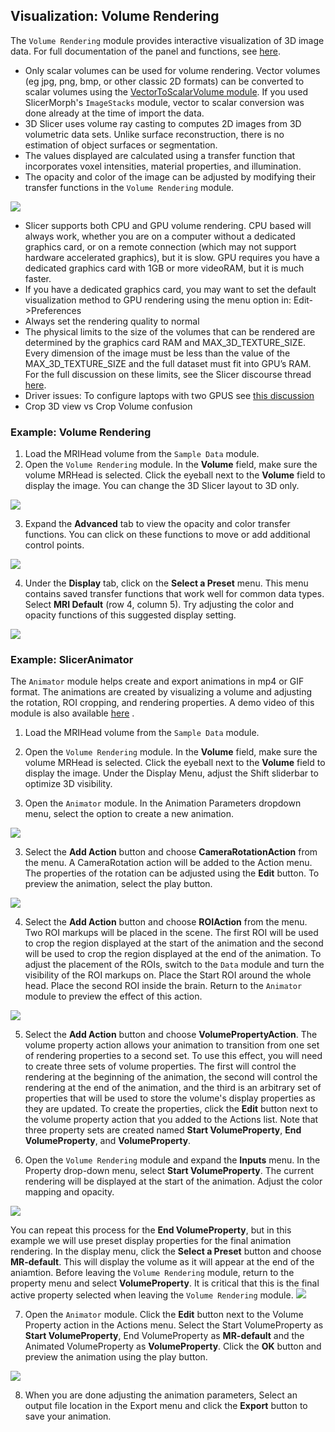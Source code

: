 ## Visualization: Volume Rendering
The `Volume Rendering` module provides interactive visualization of 3D image data. For full documentation of the panel and functions, see [here](https://www.slicer.org/wiki/Documentation/Nightly/Modules/VolumeRendering#Panels_and_their_use).
* Only scalar volumes can be used for volume rendering. Vector volumes (eg jpg, png, bmp, or other classic 2D formats) can be converted to scalar volumes using the [VectorToScalarVolume module](https://www.slicer.org/wiki/Documentation/Nightly/Modules/VectorToScalarVolume). If you used SlicerMorph's `ImageStacks` module, vector to scalar conversion was done already at the time of import the data.
* 3D Slicer uses volume ray casting to computes 2D images from 3D volumetric data sets. Unlike surface reconstruction, there is no estimation of object surfaces or segmentation.
* The values displayed are calculated using a transfer function that incorporates voxel intensities, material properties, and illumination.
* The opacity and color of the image can be adjusted by modifying their transfer functions in the `Volume Rendering` module.

 <img src="./volumeRenderTF.png">
 
* Slicer supports both CPU and GPU volume rendering. CPU based will always work, whether you are on a computer without a dedicated graphics card, or on a remote connection (which may not support hardware accelerated graphics), but it is slow. GPU requires you have a dedicated graphics card with 1GB or more videoRAM, but it is much faster. 
* If you have a dedicated graphics card, you may want to set the default visualization method to GPU rendering using the menu option in: Edit->Preferences 
* Always set the rendering quality to normal 
* The physical limits to the size of the volumes that can be rendered are determined by the graphics card RAM and MAX_3D_TEXTURE_SIZE. Every dimension of the image must be less than the value of the MAX_3D_TEXTURE_SIZE and the full dataset must fit into GPU’s RAM. For the full discussion on these limits, see the Slicer discourse thread [here](https://discourse.slicer.org/t/what-spec-gpu-is-required-for-gpu-volumentric-rendering/1596).
* Driver issues: To configure laptops with two GPUS see [this discussion](https://discourse.slicer.org/t/can-i-choose-which-gpu-to-use/3149)
* Crop 3D view vs Crop Volume confusion


### Example: Volume Rendering 
1. Load the MRIHead volume from the `Sample Data` module.
2. Open the `Volume Rendering` module. In the **Volume** field, make sure the volume MRHead is selected. Click the eyeball next to the **Volume** field to display the image. You can change the 3D Slicer layout to 3D only.

<img src="./initialDisplay.png">

3. Expand the **Advanced** tab to view the opacity and color transfer functions. You can click on these functions to move or add additional control points.
<img src="./initialTF.png">

4. Under the **Display** tab, click on the **Select a Preset** menu. This menu contains saved transfer functions that work well for common data types. Select **MRI Default** (row 4, column 5). Try adjusting the color and opacity functions of this suggested display setting.
<img src="./colorPreset.png">


### Example: SlicerAnimator
The `Animator` module helps create and export animations in mp4 or GIF format. The animations are created by visualizing a volume and adjusting the rotation, ROI cropping, and rendering properties. A demo video of this module is also available [here](https://youtu.be/9GBekYcJR4E) .

1. Load the MRIHead volume from the `Sample Data` module.

2. Open the `Volume Rendering` module. In the **Volume** field, make sure the volume MRHead is selected. Click the eyeball next to the **Volume** field to display the image. Under the Display Menu, adjust the Shift sliderbar to optimize 3D visibility.

2. Open the `Animator`  module. In the Animation Parameters dropdown menu, select the option to create a new animation. 
<img src="./animatorModule.png">

3. Select the **Add Action** button and choose **CameraRotationAction** from the menu. A CameraRotation action will be added to the Action menu. The properties of the rotation can be adjusted using the **Edit** button. To preview the animation, select the play button. 
<img src="./addCamera.png">

4. Select the **Add Action** button and choose **ROIAction** from the menu. Two ROI markups will be placed in the scene. The first ROI will be used to crop the region displayed at the start of the animation and the second will be used to crop the region displayed at the end of the animation. To adjust the placement of the ROIs, switch to the `Data` module and turn the visibility of the ROI markups on. Place the Start ROI around the whole head. Place the second ROI inside the brain. Return to the `Animator` module to preview the effect of this action. 
<img src="./selectROI.png">

5. Select the **Add Action** button and choose **VolumePropertyAction**. The volume property action allows your animation to transition from one set of rendering properties to a second set. To use this effect, you will need to create three sets of volume properties. The first will control the rendering at the beginning of the animation, the second will control the rendering at the end of the animation, and the third is an arbitrary set of properties that will be used to store the volume's display properties as they are updated. To create the properties, click the **Edit** button next to the volume property action that you added to the Actions list. Note that three property sets are created  named **Start VolumeProperty**, **End VolumeProperty**, and **VolumeProperty**. 

6. Open the `Volume Rendering` module and expand the **Inputs** menu. In the Property drop-down menu, select **Start VolumeProperty**. The current rendering will be displayed at the start of the animation. Adjust the color mapping and opacity. 
<img src="./startProperty.png">

You can repeat this process for the **End VolumeProperty**, but in this example we will use preset display properties for the final animation rendering. In the display menu, click the **Select a Preset** button and choose **MR-default**. This will display the volume as it will appear at the end of the aniamtion. Before leaving  the `Volume Rendering` module, return to the property menu and select **VolumeProperty**. It is critical that this is the final active property selected when leaving the `Volume Rendering` module.
<img src="./endProperty.png">

7. Open the `Animator` module. Click the **Edit** button next to the Volume Property action in the Actions menu. Select the Start VolumeProperty as **Start VolumeProperty**, End VolumeProperty as **MR-default** and the Animated VolumeProperty as **VolumeProperty**. Click the **OK** button and preview the animation using the play button.
<img src="./volumeProperty.png">

8. When you are done adjusting the animation parameters, Select an output file location in the Export menu and click the **Export** button to save your animation.
